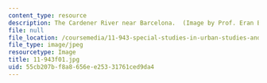 ```yaml
---
content_type: resource
description: The Cardener River near Barcelona.  (Image by Prof. Eran Ben-Joseph.)
file: null
file_location: /coursemedia/11-943-special-studies-in-urban-studies-and-planning-the-cardener-river-corridor-workshop-fall-2001/55cb207bf8a8656ee25331761ced9da4_11-943f01.jpg
file_type: image/jpeg
resourcetype: Image
title: 11-943f01.jpg
uid: 55cb207b-f8a8-656e-e253-31761ced9da4
---
```

